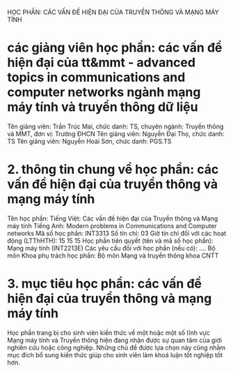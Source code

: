 HỌC PHẦN: CÁC VẤN ĐỀ HIỆN ĐẠI CỦA TRUYỀN THÔNG VÀ MẠNG MÁY TÍNH
# các giảng viên học phần: các vấn đề hiện đại của tt&mmt - advanced topics in communications and computer networks ngành mạng máy tính và truyền thông dữ liệu
Tên giảng viên: Trần Trúc Mai, chức danh: TS, chuyên ngành: Truyền thông và MMT, đơn vị: Trường ĐHCN
Tên giảng viên: Nguyễn Đại Thọ, chức danh: TS
Tên giảng viên: Nguyễn Hoài Sơn, chức danh: PGS.TS
# 2. thông tin chung về học phần: các vấn đề hiện đại của truyền thông và mạng máy tính
Tên học phần:
Tiếng Việt: Các vấn đề hiện đại của Truyền thông và Mạng máy tính Tiếng Anh: Modern problems in Communications and Computer networks
Mã số học phần: INT3313 Số tín chỉ: 03 Giờ tín chỉ đối với các hoạt động (LTThHTH): 15 15 15 Học phần tiên quyết (tên và mã số học phần): Mạng máy tính
(INT2213E) Các yêu cầu đối với học phần (nếu có): \.... Bộ môn Khoa phụ trách học phần: Bộ môn Mạng và truyền thông khoa CNTT
# 3. mục tiêu học phần: các vấn đề hiện đại của truyền thông và mạng máy tính
Học phần trang bị cho sinh viên kiến thức về một hoặc một số lĩnh vực Mạng máy tính và Truyền thông hiện đang nhận được sự quan tâm của giới nghiên cứu hoặc công nghiệp. Những chủ đề được lựa chọn này cũng nhằm mục đích bổ sung kiến thức giúp cho sinh viên làm khoá luận tốt nghiệp tốt hơn.
